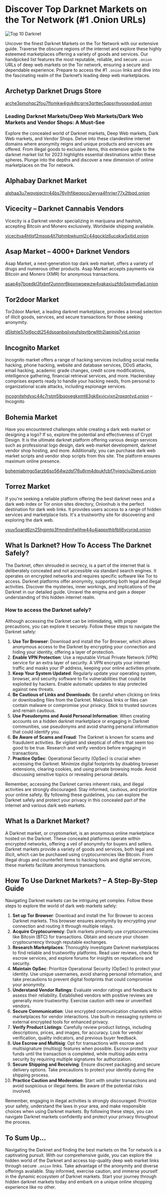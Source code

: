 <h1>Discover Top Darknet Markets on the Tor Network (#1 .Onion URLs)</h1>
<p><img src="https://github.com/Markets-Darknet/Market/blob/main/top10.png?semt=ais_user" alt="Top 10 Darknet" title="Best the Darknet World" /></p>
<p>Uncover the finest Darknet Markets on the Tor Network with our extensive guide. Traverse the obscure regions of the internet and explore these highly esteemed marketplaces offering a variety of goods and services. Our handpicked list features the most reputable, reliable, and secure <code>.onion</code> URLs of deep web markets on the Tor network, ensuring a secure and dependable experience. Prepare to access the #1 <code>.onion</code> links and dive into the fascinating realm of the Darknet’s leading deep web marketplaces.</p>
<h2>Archetyp Darknet Drugs Store</h2>
<p><a href="http://arche3pmohqc2fou7flomkw4gyk4tcgrre3qrttec5qpsrihyooxxdqd.onion">arche3pmohqc2fou7flomkw4gyk4tcgrre3qrttec5qpsrihyooxxdqd.onion</a></p>
<h3>Leading Darknet Markets/Deep Web Markets/Dark Web Markets and Vendor Shops: A Must-See</h3>
<p>Explore the concealed world of Darknet markets, Deep Web markets, Dark Web markets, and Vendor Shops. Delve into these clandestine internet domains where anonymity reigns and unique products and services are offered. From illegal goods to exclusive items, this extensive guide to the darknet market list for 2023 highlights essential destinations within these spheres. Plunge into the depths and discover a new dimension of online marketplaces on the Tor network.</p>
<h2>Alphabay Darknet Market</h2>
<p><a href="http://alphaa3u7wqyqjqctrr44bs76ylhfibeqoco2wyya4fnrjwr77x2tbqd.onion">alphaa3u7wqyqjqctrr44bs76ylhfibeqoco2wyya4fnrjwr77x2tbqd.onion</a></p>
<h2>Vicecity – Darknet Cannabis Vendors</h2>
<p>Vicecity is a Darknet vendor specializing in marijuana and hashish, accepting Bitcoin and Monero exclusively. Worldwide shipping available.</p>
<p><a href="http://vicecitya4htlqf2msop4jt7lqhmbwkuml2c44gocklz6ucqkw5xitid.onion">vicecitya4htlqf2msop4jt7lqhmbwkuml2c44gocklz6ucqkw5xitid.onion</a></p>
<h2>Asap Market – 4000+ Darknet Vendors</h2>
<p>Asap Market, a next-generation top dark web market, offers a variety of drugs and numerous other products. Asap Market accepts payments via Bitcoin and Monero (XMR) for anonymous transactions.</p>
<p><a href="http://asap4g7boedkl3fxbnf2unnnr6kpxnwoewzw4vakaxiuzfdo5xpmy6ad.onion">asap4g7boedkl3fxbnf2unnnr6kpxnwoewzw4vakaxiuzfdo5xpmy6ad.onion</a></p>
<h2>Tor2door Market</h2>
<p>Tor2door Market, a leading darknet marketplace, provides a broad selection of illicit goods, services, and secure transactions for those seeking anonymity.</p>
<p><a href="http://d5lqhle57oi6pcdt254dspanbqjivpufslqvtbrwllth2iapipjq7vid.onion">d5lqhle57oi6pcdt254dspanbqjivpufslqvtbrwllth2iapipjq7vid.onion</a></p>
<h2>Incognito Market</h2>
<p>Incognito market offers a range of hacking services including social media hacking, phone hacking, website and database services, DDoS attacks, email hacking, academic grade changes, credit score modifications, intelligence gathering, financial retrieval services, and more. Hackersbay comprises experts ready to handle your hacking needs, from personal to organizational scale attacks, including espionage services.</p>
<p><a href="http://incognitehdyxc44c7rstm5lbqoyegkxmt63gk6xvjcvjxn2rqxqntyd.onion">incognitehdyxc44c7rstm5lbqoyegkxmt63gk6xvjcvjxn2rqxqntyd.onion</a> – Incognito</p>
<h2>Bohemia Market</h2>
<p>Have you encountered challenges while creating a dark web market or designing a logo? If so, explore the potential and effectiveness of Crypt Design. It is the ultimate darknet platform offering various design services such as professional logo design, dark web market development, darknet vendor shop hosting, and more. Additionally, you can purchase dark web market scripts and vendor shop scripts from this site. The platform ensures maximum online presence.</p>
<p><a href="http://bohemiabmgo5arzb6so564wzdsf76u6rm4dpukfcbf7jyjqgclu2beyd.onion">bohemiabmgo5arzb6so564wzdsf76u6rm4dpukfcbf7jyjqgclu2beyd.onion</a></p>
<h2>Torrez Market</h2>
<p>If you're seeking a reliable platform offering the best darknet news and a dark web index or Tor onion sites directory, Onionhub is the perfect destination for dark web links. It provides users access to a range of hidden services and marketplace lists. It's a trustworthy site for discovering and exploring the dark web.</p>
<p><a href="http://yxuy5oard6zn25hgjmtp3fmndimfwljhw44u4jappxthbfbli6ycyrqd.onion">yxuy5oard6zn25hgjmtp3fmndimfwljhw44u4jappxthbfbli6ycyrqd.onion</a></p>
<h2>What Is Darknet? How To Access The Darknet Safely?</h2>
<p>The Darknet, often shrouded in secrecy, is a part of the internet that is deliberately concealed and not accessible via standard search engines. It operates on encrypted networks and requires specific software like Tor to access. Darknet platforms offer anonymity, supporting both legal and illegal activities. Discover the mysteries, inner workings, and implications of the Darknet in our detailed guide. Unravel the enigma and gain a deeper understanding of this hidden internet realm.</p>
<h3>How to access the Darknet safely?</h3>
<p>Although accessing the Darknet can be intimidating, with proper precautions, you can explore it securely. Follow these steps to navigate the Darknet safely:</p>
<ol>
    <li><strong>Use Tor Browser</strong>: Download and install the Tor Browser, which allows anonymous access to the Darknet by encrypting your connection and hiding your identity, offering a layer of protection.</li>
    <li><strong>Enable VPN Protection</strong>: Use a reputable Virtual Private Network (VPN) service for an extra layer of security. A VPN encrypts your internet traffic and masks your IP address, keeping your online activities private.</li>
    <li><strong>Keep Your System Updated</strong>: Regularly update your operating system, browser, and security software to fix vulnerabilities that could be exploited by hackers. Enable automatic updates to stay protected against new threats.</li>
    <li><strong>Be Cautious of Links and Downloads</strong>: Be careful when clicking on links or downloading files from the Darknet. Malicious links or files can contain malware or compromise your privacy. Stick to trusted sources and remain cautious.</li>
    <li><strong>Use Pseudonyms and Avoid Personal Information</strong>: When creating accounts on a hidden darknet marketplace or engaging in Darknet communities, use pseudonyms and avoid sharing personal information that could identify you.</li>
    <li><strong>Be Aware of Scams and Fraud</strong>: The Darknet is known for scams and fraudulent activities. Be vigilant and skeptical of offers that seem too good to be true. Research and verify vendors before engaging in transactions.</li>
    <li><strong>Practice OpSec</strong>: Operational Security (OpSec) is crucial when accessing the Darknet. Minimize digital footprints by disabling browser extensions, clearing cookies, and using private browsing mode. Avoid discussing sensitive topics or revealing personal details.</li>
</ol>
<p>Remember, accessing the Darknet carries inherent risks, and illegal activities are strongly discouraged. Stay informed, cautious, and prioritize your online safety. By following these guidelines, you can explore the Darknet safely and protect your privacy in this concealed part of the internet and various dark web markets.</p>
<h2>What Is a Darknet Market?</h2>
<p>A Darknet market, or cryptomarket, is an anonymous online marketplace hosted on the Darknet. These concealed platforms operate within encrypted networks, offering a veil of anonymity for buyers and sellers. Darknet markets provide a variety of goods and services, both legal and illicit, which can be purchased using cryptocurrencies like Bitcoin. From illegal drugs and counterfeit items to hacking tools and digital services, these markets facilitate anonymous transactions.</p>
<h2>How To Use Darknet Markets? – A Step-By-Step Guide</h2>
<p>Navigating Darknet markets can be intriguing yet complex. Follow these steps to explore the world of dark web markets safely:</p>
<ol>
    <li><strong>Set up Tor Browser</strong>: Download and install the Tor Browser to access Darknet markets. This browser ensures anonymity by encrypting your connection and routing it through multiple relays.</li>
    <li><strong>Acquire Cryptocurrency</strong>: Dark markets primarily use cryptocurrencies like Bitcoin (BTC) for transactions. Obtain and secure your chosen cryptocurrency through reputable exchanges.</li>
    <li><strong>Research Marketplaces</strong>: Thoroughly investigate Darknet marketplaces to find reliable and trustworthy platforms. Read user reviews, check for escrow services, and explore forums for insights on reputations and security.</li>
    <li><strong>Maintain OpSec</strong>: Prioritize Operational Security (OpSec) to protect your identity. Use unique usernames, avoid sharing personal information, and take precautions to prevent digital footprints that could compromise your anonymity.</li>
    <li><strong>Understand Vendor Ratings</strong>: Evaluate vendor ratings and feedback to assess their reliability. Established vendors with positive reviews are generally more trustworthy. Exercise caution with new or unverified vendors.</li>
    <li><strong>Secure Communication</strong>: Use encrypted communication channels within marketplaces for vendor interactions. Use built-in messaging systems or external encrypted tools for enhanced privacy.</li>
    <li><strong>Verify Product Listings</strong>: Carefully review product listings, including descriptions, prices, and images, for accuracy. Look for vendor verification, quality indicators, and previous buyer feedback.</li>
    <li><strong>Use Escrow and Multisig</strong>: Opt for transactions with escrow and multisignature (multisig) features when possible. Escrow protects your funds until the transaction is completed, while multisig adds extra security by requiring multiple signatures for authorization.</li>
    <li><strong>Secure Shipping and Receiving</strong>: Ensure discreet packaging and secure delivery options. Take precautions to protect your identity during the shipping process.</li>
    <li><strong>Practice Caution and Moderation</strong>: Start with smaller transactions and avoid suspicious or illegal items. Be aware of the potential risks involved.</li>
</ol>
<p>Remember, engaging in illegal activities is strongly discouraged. Prioritize your safety, understand the laws in your area, and make responsible choices when using Darknet markets. By following these steps, you can navigate Darknet markets confidently and protect your privacy throughout the process.</p>
<h2>To Sum Up…</h2>
<p>Navigating the Darknet and finding the best markets on the Tor network is a captivating pursuit. With our comprehensive guide, you can explore the hidden world of the Darknet and access top-quality deep web market links through secure <code>.onion</code> links. Take advantage of the anonymity and diverse offerings available. Stay informed, exercise caution, and immerse yourself in the dynamic ecosystem of Darknet markets. Start your journey through hidden darknet markets today and embark on a unique online shopping experience like no other.</p>
